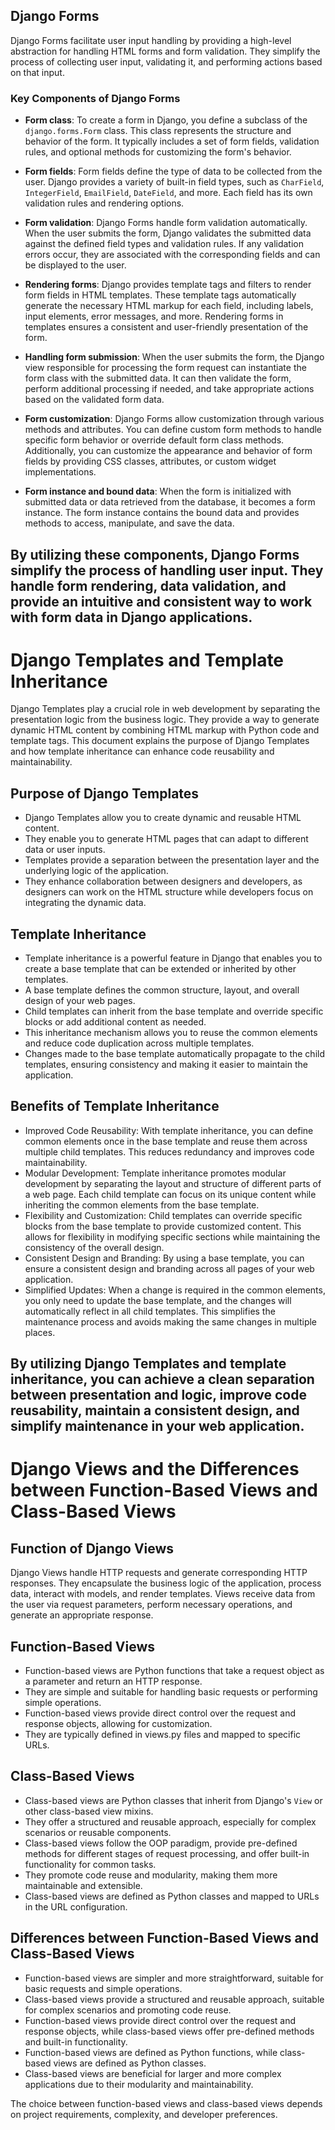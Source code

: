 ## Django Forms

Django Forms facilitate user input handling by providing a high-level abstraction for handling HTML forms and form validation. They simplify the process of collecting user input, validating it, and performing actions based on that input.

### Key Components of Django Forms

- **Form class**: To create a form in Django, you define a subclass of the `django.forms.Form` class. This class represents the structure and behavior of the form. It typically includes a set of form fields, validation rules, and optional methods for customizing the form's behavior.

- **Form fields**: Form fields define the type of data to be collected from the user. Django provides a variety of built-in field types, such as `CharField`, `IntegerField`, `EmailField`, `DateField`, and more. Each field has its own validation rules and rendering options.

- **Form validation**: Django Forms handle form validation automatically. When the user submits the form, Django validates the submitted data against the defined field types and validation rules. If any validation errors occur, they are associated with the corresponding fields and can be displayed to the user.

- **Rendering forms**: Django provides template tags and filters to render form fields in HTML templates. These template tags automatically generate the necessary HTML markup for each field, including labels, input elements, error messages, and more. Rendering forms in templates ensures a consistent and user-friendly presentation of the form.

- **Handling form submission**: When the user submits the form, the Django view responsible for processing the form request can instantiate the form class with the submitted data. It can then validate the form, perform additional processing if needed, and take appropriate actions based on the validated form data.

- **Form customization**: Django Forms allow customization through various methods and attributes. You can define custom form methods to handle specific form behavior or override default form class methods. Additionally, you can customize the appearance and behavior of form fields by providing CSS classes, attributes, or custom widget implementations.

- **Form instance and bound data**: When the form is initialized with submitted data or data retrieved from the database, it becomes a form instance. The form instance contains the bound data and provides methods to access, manipulate, and save the data.

By utilizing these components, Django Forms simplify the process of handling user input. They handle form rendering, data validation, and provide an intuitive and consistent way to work with form data in Django applications.
----

# Django Templates and Template Inheritance

Django Templates play a crucial role in web development by separating the presentation logic from the business logic. They provide a way to generate dynamic HTML content by combining HTML markup with Python code and template tags. This document explains the purpose of Django Templates and how template inheritance can enhance code reusability and maintainability.

## Purpose of Django Templates

- Django Templates allow you to create dynamic and reusable HTML content.
- They enable you to generate HTML pages that can adapt to different data or user inputs.
- Templates provide a separation between the presentation layer and the underlying logic of the application.
- They enhance collaboration between designers and developers, as designers can work on the HTML structure while developers focus on integrating the dynamic data.

## Template Inheritance

- Template inheritance is a powerful feature in Django that enables you to create a base template that can be extended or inherited by other templates.
- A base template defines the common structure, layout, and overall design of your web pages.
- Child templates can inherit from the base template and override specific blocks or add additional content as needed.
- This inheritance mechanism allows you to reuse the common elements and reduce code duplication across multiple templates.
- Changes made to the base template automatically propagate to the child templates, ensuring consistency and making it easier to maintain the application.

## Benefits of Template Inheritance

- Improved Code Reusability: With template inheritance, you can define common elements once in the base template and reuse them across multiple child templates. This reduces redundancy and improves code maintainability.
- Modular Development: Template inheritance promotes modular development by separating the layout and structure of different parts of a web page. Each child template can focus on its unique content while inheriting the common elements from the base template.
- Flexibility and Customization: Child templates can override specific blocks from the base template to provide customized content. This allows for flexibility in modifying specific sections while maintaining the consistency of the overall design.
- Consistent Design and Branding: By using a base template, you can ensure a consistent design and branding across all pages of your web application.
- Simplified Updates: When a change is required in the common elements, you only need to update the base template, and the changes will automatically reflect in all child templates. This simplifies the maintenance process and avoids making the same changes in multiple places.

By utilizing Django Templates and template inheritance, you can achieve a clean separation between presentation and logic, improve code reusability, maintain a consistent design, and simplify maintenance in your web application.
---

# Django Views and the Differences between Function-Based Views and Class-Based Views

## Function of Django Views

Django Views handle HTTP requests and generate corresponding HTTP responses. They encapsulate the business logic of the application, process data, interact with models, and render templates. Views receive data from the user via request parameters, perform necessary operations, and generate an appropriate response.

## Function-Based Views

- Function-based views are Python functions that take a request object as a parameter and return an HTTP response.
- They are simple and suitable for handling basic requests or performing simple operations.
- Function-based views provide direct control over the request and response objects, allowing for customization.
- They are typically defined in views.py files and mapped to specific URLs.

## Class-Based Views

- Class-based views are Python classes that inherit from Django's `View` or other class-based view mixins.
- They offer a structured and reusable approach, especially for complex scenarios or reusable components.
- Class-based views follow the OOP paradigm, provide pre-defined methods for different stages of request processing, and offer built-in functionality for common tasks.
- They promote code reuse and modularity, making them more maintainable and extensible.
- Class-based views are defined as Python classes and mapped to URLs in the URL configuration.

## Differences between Function-Based Views and Class-Based Views

- Function-based views are simpler and more straightforward, suitable for basic requests and simple operations.
- Class-based views provide a structured and reusable approach, suitable for complex scenarios and promoting code reuse.
- Function-based views provide direct control over the request and response objects, while class-based views offer pre-defined methods and built-in functionality.
- Function-based views are defined as Python functions, while class-based views are defined as Python classes.
- Class-based views are beneficial for larger and more complex applications due to their modularity and maintainability.

The choice between function-based views and class-based views depends on project requirements, complexity, and developer preferences.
